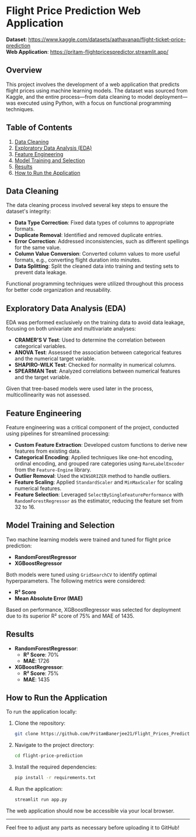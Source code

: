 # Flight Price Prediction Web Application

**Dataset**: https://www.kaggle.com/datasets/aathavanap/flight-ticket-price-prediction  
**Web Application**: https://pritam-flightpricespredictor.streamlit.app/

## Overview
This project involves the development of a web application that predicts flight prices using machine learning models. The dataset was sourced from Kaggle, and the entire process—from data cleaning to model deployment—was executed using Python, with a focus on functional programming techniques.

## Table of Contents
1. [Data Cleaning](#data-cleaning)
2. [Exploratory Data Analysis (EDA)](#exploratory-data-analysis-eda)
3. [Feature Engineering](#feature-engineering)
4. [Model Training and Selection](#model-training-and-selection)
5. [Results](#results)
6. [How to Run the Application](#how-to-run-the-application)

## Data Cleaning
The data cleaning process involved several key steps to ensure the dataset's integrity:

- **Data Type Correction**: Fixed data types of columns to appropriate formats.
- **Duplicate Removal**: Identified and removed duplicate entries.
- **Error Correction**: Addressed inconsistencies, such as different spellings for the same value.
- **Column Value Conversion**: Converted column values to more useful formats, e.g., converting flight duration into minutes.
- **Data Splitting**: Split the cleaned data into training and testing sets to prevent data leakage.

Functional programming techniques were utilized throughout this process for better code organization and reusability.

## Exploratory Data Analysis (EDA)
EDA was performed exclusively on the training data to avoid data leakage, focusing on both univariate and multivariate analyses:

- **CRAMER’S V Test**: Used to determine the correlation between categorical variables.
- **ANOVA Test**: Assessed the association between categorical features and the numerical target variable.
- **SHAPIRO-WILK Test**: Checked for normality in numerical columns.
- **SPEARMAN Test**: Analyzed correlations between numerical features and the target variable.

Given that tree-based models were used later in the process, multicollinearity was not assessed.

## Feature Engineering
Feature engineering was a critical component of the project, conducted using pipelines for streamlined processing:

- **Custom Feature Extraction**: Developed custom functions to derive new features from existing data.
- **Categorical Encoding**: Applied techniques like one-hot encoding, ordinal encoding, and grouped rare categories using `RareLabelEncoder` from the `Feature-Engine` library.
- **Outlier Removal**: Used the `WINSORIZER` method to handle outliers.
- **Feature Scaling**: Applied `StandardScaler` and `MinMaxScaler` for scaling numerical features.
- **Feature Selection**: Leveraged `SelectBySingleFeaturePerformance` with `RandomForestRegressor` as the estimator, reducing the feature set from 32 to 16.

## Model Training and Selection
Two machine learning models were trained and tuned for flight price prediction:

- **RandomForestRegressor**
- **XGBoostRegressor**

Both models were tuned using `GridSearchCV` to identify optimal hyperparameters. The following metrics were considered:

- **R² Score**
- **Mean Absolute Error (MAE)**

Based on performance, XGBoostRegressor was selected for deployment due to its superior R² score of 75% and MAE of 1435.

## Results
- **RandomForestRegressor**:
  - **R² Score**: 70%
  - **MAE**: 1726
- **XGBoostRegressor**:
  - **R² Score**: 75%
  - **MAE**: 1435

## How to Run the Application
To run the application locally:

1. Clone the repository:
    ```bash
    git clone https://github.com/PritamBanerjee21/Flight_Prices_Prediction_Project/tree/main
    ```
2. Navigate to the project directory:
    ```bash
    cd flight-price-prediction
    ```
3. Install the required dependencies:
    ```bash
    pip install -r requirements.txt
    ```
4. Run the application:
    ```bash
    streamlit run app.py
    ```

The web application should now be accessible via your local browser.

---

Feel free to adjust any parts as necessary before uploading it to GitHub!
